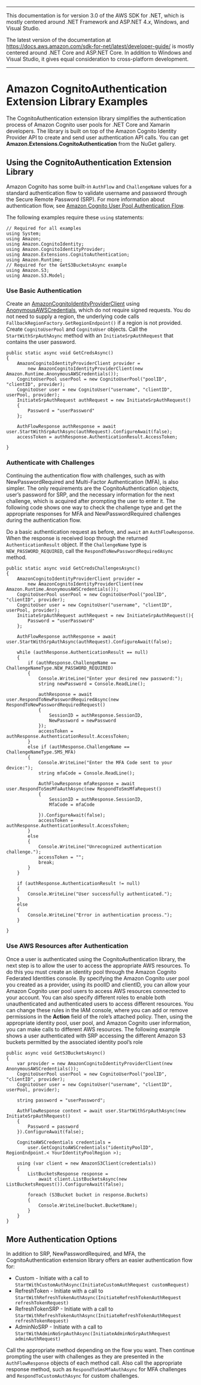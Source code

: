 --------

This documentation is for version 3\.0 of the AWS SDK for \.NET, which is mostly centered around \.NET Framework and ASP\.NET 4\.*x*, Windows, and Visual Studio\.

The latest version of the documentation at [https://docs\.aws\.amazon\.com/sdk\-for\-net/latest/developer\-guide/](../../latest/developer-guide/welcome.html) is mostly centered around \.NET Core and ASP\.NET Core\. In addition to Windows and Visual Studio, it gives equal consideration to cross\-platform development\.

--------

# Amazon CognitoAuthentication Extension Library Examples<a name="cognito-authentication-extension"></a>

The CognitoAuthentication extension library simplifies the authentication process of Amazon Cognito user pools for \.NET Core and Xamarin developers\. The library is built on top of the Amazon Cognito Identity Provider API to create and send user authentication API calls\. You can get **Amazon\.Extensions\.CognitoAuthentication** from the NuGet gallery\.

## Using the CognitoAuthentication Extension Library<a name="using-the-cognitoauthentication-extension-library"></a>

Amazon Cognito has some built\-in `AuthFlow` and `ChallengeName` values for a standard authentication flow to validate username and password through the Secure Remote Password \(SRP\)\. For more information about authentication flow, see [Amazon Cognito User Pool Authentication Flow](https://docs.aws.amazon.com/cognito/latest/developerguide/amazon-cognito-user-pools-authentication-flow.html)\.

The following examples require these `using` statements:

```
// Required for all examples
using System;
using Amazon;
using Amazon.CognitoIdentity;
using Amazon.CognitoIdentityProvider;
using Amazon.Extensions.CognitoAuthentication;
using Amazon.Runtime;
// Required for the GetS3BucketsAsync example
using Amazon.S3;
using Amazon.S3.Model;
```

### Use Basic Authentication<a name="use-basic-authentication"></a>

Create an [AmazonCognitoIdentityProviderClient](https://docs.aws.amazon.com/sdkfornet/v3/apidocs/items/CognitoIdentityProvider/TCognitoIdentityProviderClient.html) using [AnonymousAWSCredentials](https://docs.aws.amazon.com/sdkfornet/v3/apidocs/items/Runtime/TAnonymousAWSCredentials.html), which do not require signed requests\. You do not need to supply a region, the underlying code calls `FallbackRegionFactory.GetRegionEndpoint()` if a region is not provided\. Create `CognitoUserPool` and `CognitoUser` objects\. Call the `StartWithSrpAuthAsync` method with an `InitiateSrpAuthRequest` that contains the user password\.

```
public static async void GetCredsAsync()
{
    AmazonCognitoIdentityProviderClient provider =
        new AmazonCognitoIdentityProviderClient(new Amazon.Runtime.AnonymousAWSCredentials());
    CognitoUserPool userPool = new CognitoUserPool("poolID", "clientID", provider);
    CognitoUser user = new CognitoUser("username", "clientID", userPool, provider);
    InitiateSrpAuthRequest authRequest = new InitiateSrpAuthRequest()
    {
        Password = "userPassword"
    };

    AuthFlowResponse authResponse = await user.StartWithSrpAuthAsync(authRequest).ConfigureAwait(false);
    accessToken = authResponse.AuthenticationResult.AccessToken;

}
```

### Authenticate with Challenges<a name="authenticate-with-challenges"></a>

Continuing the authentication flow with challenges, such as with NewPasswordRequired and Multi\-Factor Authentication \(MFA\), is also simpler\. The only requirements are the CognitoAuthentication objects, user’s password for SRP, and the necessary information for the next challenge, which is acquired after prompting the user to enter it\. The following code shows one way to check the challenge type and get the appropriate responses for MFA and NewPasswordRequired challenges during the authentication flow\.

Do a basic authentication request as before, and `await` an `AuthFlowResponse`\. When the response is received loop through the returned `AuthenticationResult` object\. If the `ChallengeName` type is `NEW_PASSWORD_REQUIRED`, call the `RespondToNewPasswordRequiredAsync` method\.

```
public static async void GetCredsChallengesAsync()
{
    AmazonCognitoIdentityProviderClient provider = 
        new AmazonCognitoIdentityProviderClient(new Amazon.Runtime.AnonymousAWSCredentials());
    CognitoUserPool userPool = new CognitoUserPool("poolID", "clientID", provider);
    CognitoUser user = new CognitoUser("username", "clientID", userPool, provider);
    InitiateSrpAuthRequest authRequest = new InitiateSrpAuthRequest(){
        Password = "userPassword"
    };

    AuthFlowResponse authResponse = await user.StartWithSrpAuthAsync(authRequest).ConfigureAwait(false);

    while (authResponse.AuthenticationResult == null)
    {
        if (authResponse.ChallengeName == ChallengeNameType.NEW_PASSWORD_REQUIRED)
        {
            Console.WriteLine("Enter your desired new password:");
            string newPassword = Console.ReadLine();

            authResponse = await user.RespondToNewPasswordRequiredAsync(new RespondToNewPasswordRequiredRequest()
            {
                SessionID = authResponse.SessionID,
                NewPassword = newPassword
            });
            accessToken = authResponse.AuthenticationResult.AccessToken;
        }
        else if (authResponse.ChallengeName == ChallengeNameType.SMS_MFA)
        {
            Console.WriteLine("Enter the MFA Code sent to your device:");
            string mfaCode = Console.ReadLine();

            AuthFlowResponse mfaResponse = await user.RespondToSmsMfaAuthAsync(new RespondToSmsMfaRequest()
            {
                SessionID = authResponse.SessionID,
                MfaCode = mfaCode

            }).ConfigureAwait(false);
            accessToken = authResponse.AuthenticationResult.AccessToken;
        }
        else
        {
            Console.WriteLine("Unrecognized authentication challenge.");
            accessToken = "";
            break;
        }
    }

    if (authResponse.AuthenticationResult != null)
    {
        Console.WriteLine("User successfully authenticated.");
    }
    else
    {
        Console.WriteLine("Error in authentication process.");
    }
 
}
```

### Use AWS Resources after Authentication<a name="use-aws-resources-after-authentication"></a>

Once a user is authenticated using the CognitoAuthentication library, the next step is to allow the user to access the appropriate AWS resources\. To do this you must create an identity pool through the Amazon Cognito Federated Identities console\. By specifying the Amazon Cognito user pool you created as a provider, using its poolID and clientID, you can allow your Amazon Cognito user pool users to access AWS resources connected to your account\. You can also specify different roles to enable both unauthenticated and authenticated users to access different resources\. You can change these rules in the IAM console, where you can add or remove permissions in the **Action** field of the role’s attached policy\. Then, using the appropriate identity pool, user pool, and Amazon Cognito user information, you can make calls to different AWS resources\. The following example shows a user authenticated with SRP accessing the different Amazon S3 buckets permitted by the associated identity pool’s role

```
public async void GetS3BucketsAsync()
{
    var provider = new AmazonCognitoIdentityProviderClient(new AnonymousAWSCredentials());
    CognitoUserPool userPool = new CognitoUserPool("poolID", "clientID", provider);
    CognitoUser user = new CognitoUser("username", "clientID", userPool, provider);

    string password = "userPassword";

    AuthFlowResponse context = await user.StartWithSrpAuthAsync(new InitiateSrpAuthRequest()
    {
        Password = password
    }).ConfigureAwait(false);

    CognitoAWSCredentials credentials =
        user.GetCognitoAWSCredentials("identityPoolID", RegionEndpoint.< YourIdentityPoolRegion >);

    using (var client = new AmazonS3Client(credentials))
    {
        ListBucketsResponse response =
            await client.ListBucketsAsync(new ListBucketsRequest()).ConfigureAwait(false);

        foreach (S3Bucket bucket in response.Buckets)
        {
            Console.WriteLine(bucket.BucketName);
        }
    }
}
```

## More Authentication Options<a name="more-authentication-options"></a>

In addition to SRP, NewPasswordRequired, and MFA, the CognitoAuthentication extension library offers an easier authentication flow for:
+ Custom \- Initiate with a call to `StartWithCustomAuthAsync(InitiateCustomAuthRequest customRequest)` 
+ RefreshToken \- Initiate with a call to `StartWithRefreshTokenAuthAsync(InitiateRefreshTokenAuthRequest refreshTokenRequest)` 
+ RefreshTokenSRP \- Initiate with a call to `StartWithRefreshTokenAuthAsync(InitiateRefreshTokenAuthRequest refreshTokenRequest)` 
+ AdminNoSRP \- Initiate with a call to `StartWithAdminNoSrpAuthAsync(InitiateAdminNoSrpAuthRequest adminAuthRequest)` 

Call the appropriate method depending on the flow you want\. Then continue prompting the user with challenges as they are presented in the `AuthFlowResponse` objects of each method call\. Also call the appropriate response method, such as `RespondToSmsMfaAuthAsync` for MFA challenges and `RespondToCustomAuthAsync` for custom challenges\.